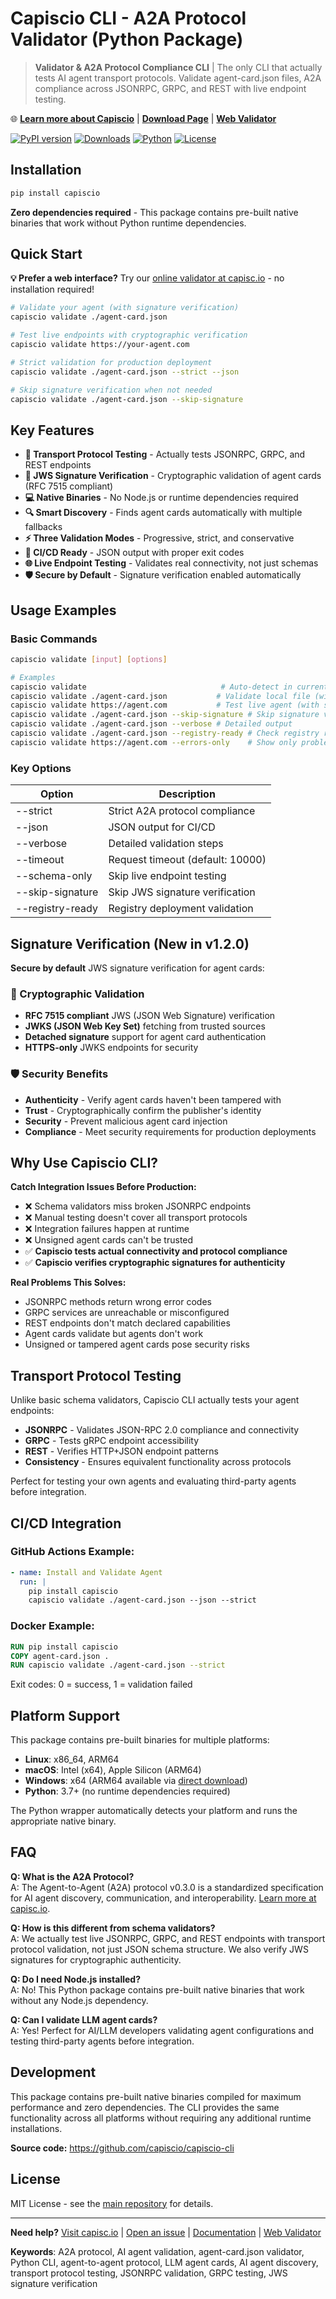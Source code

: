 # Capiscio CLI - A2A Protocol Validator (Python Package)

> **Validator & A2A Protocol Compliance CLI** | The only CLI that actually tests AI agent transport protocols. Validate agent-card.json files, A2A compliance across JSONRPC, GRPC, and REST with live endpoint testing.

🌐 **[Learn more about Capiscio](https://capisc.io)** | **[Download Page](https://capisc.io/downloads)** | **[Web Validator](https://capisc.io/validator)**

[![PyPI version](https://badge.fury.io/py/capiscio.svg)](https://badge.fury.io/py/capiscio)
[![Downloads](https://img.shields.io/pypi/dm/capiscio)](https://pypi.org/project/capiscio/)
[![Python](https://img.shields.io/badge/python-3.7+-blue.svg)](https://python.org/)
[![License](https://img.shields.io/badge/license-MIT-blue.svg)](https://github.com/capiscio/capiscio-cli/blob/main/LICENSE)

## Installation

```bash
pip install capiscio
```

**Zero dependencies required** - This package contains pre-built native binaries that work without Python runtime dependencies.

## Quick Start

**💡 Prefer a web interface?** Try our [online validator at capisc.io](https://capisc.io/validator) - no installation required!

```bash
# Validate your agent (with signature verification)
capiscio validate ./agent-card.json

# Test live endpoints with cryptographic verification  
capiscio validate https://your-agent.com

# Strict validation for production deployment
capiscio validate ./agent-card.json --strict --json

# Skip signature verification when not needed
capiscio validate ./agent-card.json --skip-signature
```

## Key Features

- **🚀 Transport Protocol Testing** - Actually tests JSONRPC, GRPC, and REST endpoints
- **🔐 JWS Signature Verification** - Cryptographic validation of agent cards (RFC 7515 compliant)
- **💻 Native Binaries** - No Node.js or runtime dependencies required
- **🔍 Smart Discovery** - Finds agent cards automatically with multiple fallbacks
- **⚡ Three Validation Modes** - Progressive, strict, and conservative
- **🔧 CI/CD Ready** - JSON output with proper exit codes
- **🌐 Live Endpoint Testing** - Validates real connectivity, not just schemas
- **🛡️ Secure by Default** - Signature verification enabled automatically

## Usage Examples

### Basic Commands

```bash
capiscio validate [input] [options]

# Examples
capiscio validate                              # Auto-detect in current directory
capiscio validate ./agent-card.json           # Validate local file (with signatures)
capiscio validate https://agent.com           # Test live agent (with signatures)
capiscio validate ./agent-card.json --skip-signature # Skip signature verification
capiscio validate ./agent-card.json --verbose # Detailed output
capiscio validate ./agent-card.json --registry-ready # Check registry readiness
capiscio validate https://agent.com --errors-only    # Show only problems
```

### Key Options

| Option | Description |
|--------|-------------|
| --strict | Strict A2A protocol compliance |
| --json | JSON output for CI/CD |
| --verbose | Detailed validation steps |
| --timeout <ms> | Request timeout (default: 10000) |
| --schema-only | Skip live endpoint testing |
| --skip-signature | Skip JWS signature verification |
| --registry-ready | Registry deployment validation |

## Signature Verification (New in v1.2.0)

**Secure by default** JWS signature verification for agent cards:

### 🔐 Cryptographic Validation
- **RFC 7515 compliant** JWS (JSON Web Signature) verification
- **JWKS (JSON Web Key Set)** fetching from trusted sources
- **Detached signature** support for agent card authentication
- **HTTPS-only** JWKS endpoints for security

### 🛡️ Security Benefits
- **Authenticity** - Verify agent cards haven't been tampered with
- **Trust** - Cryptographically confirm the publisher's identity  
- **Security** - Prevent malicious agent card injection
- **Compliance** - Meet security requirements for production deployments

## Why Use Capiscio CLI?

**Catch Integration Issues Before Production:**
- ❌ Schema validators miss broken JSONRPC endpoints  
- ❌ Manual testing doesn't cover all transport protocols
- ❌ Integration failures happen at runtime
- ❌ Unsigned agent cards can't be trusted
- ✅ **Capiscio tests actual connectivity and protocol compliance**
- ✅ **Capiscio verifies cryptographic signatures for authenticity**

**Real Problems This Solves:**
- JSONRPC methods return wrong error codes
- GRPC services are unreachable or misconfigured  
- REST endpoints don't match declared capabilities
- Agent cards validate but agents don't work
- Unsigned or tampered agent cards pose security risks

## Transport Protocol Testing

Unlike basic schema validators, Capiscio CLI actually tests your agent endpoints:

- **JSONRPC** - Validates JSON-RPC 2.0 compliance and connectivity
- **GRPC** - Tests gRPC endpoint accessibility
- **REST** - Verifies HTTP+JSON endpoint patterns
- **Consistency** - Ensures equivalent functionality across protocols

Perfect for testing your own agents and evaluating third-party agents before integration.

## CI/CD Integration

### GitHub Actions Example:
```yaml
- name: Install and Validate Agent
  run: |
    pip install capiscio
    capiscio validate ./agent-card.json --json --strict
```

### Docker Example:
```dockerfile
RUN pip install capiscio
COPY agent-card.json .
RUN capiscio validate ./agent-card.json --strict
```

Exit codes: 0 = success, 1 = validation failed

## Platform Support

This package contains pre-built binaries for multiple platforms:

- **Linux**: x86_64, ARM64
- **macOS**: Intel (x64), Apple Silicon (ARM64) 
- **Windows**: x64 (ARM64 available via [direct download](https://capisc.io/downloads))
- **Python**: 3.7+ (no runtime dependencies required)

The Python wrapper automatically detects your platform and runs the appropriate native binary.

## FAQ

**Q: What is the A2A Protocol?**  
A: The Agent-to-Agent (A2A) protocol v0.3.0 is a standardized specification for AI agent discovery, communication, and interoperability. [Learn more at capisc.io](https://capisc.io).

**Q: How is this different from schema validators?**  
A: We actually test live JSONRPC, GRPC, and REST endpoints with transport protocol validation, not just JSON schema structure. We also verify JWS signatures for cryptographic authenticity.

**Q: Do I need Node.js installed?**  
A: No! This Python package contains pre-built native binaries that work without any Node.js dependency.

**Q: Can I validate LLM agent cards?**  
A: Yes! Perfect for AI/LLM developers validating agent configurations and testing third-party agents before integration.

## Development

This package contains pre-built native binaries compiled for maximum performance and zero dependencies. The CLI provides the same functionality across all platforms without requiring any additional runtime installations.

**Source code:** https://github.com/capiscio/capiscio-cli

## License

MIT License - see the [main repository](https://github.com/capiscio/capiscio-cli/blob/main/LICENSE) for details.

---

**Need help?** [Visit capisc.io](https://capisc.io) | [Open an issue](https://github.com/capiscio/capiscio-cli/issues) | [Documentation](https://capisc.io/cli) | [Web Validator](https://capisc.io/validator)

**Keywords**: A2A protocol, AI agent validation, agent-card.json validator, Python CLI, agent-to-agent protocol, LLM agent cards, AI agent discovery, transport protocol testing, JSONRPC validation, GRPC testing, JWS signature verification